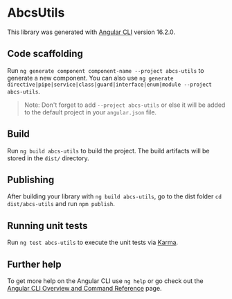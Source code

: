 # AbcsUtils

This library was generated with [Angular CLI](https://github.com/angular/angular-cli) version 16.2.0.

## Code scaffolding

Run `ng generate component component-name --project abcs-utils` to generate a new component. You can also use `ng generate directive|pipe|service|class|guard|interface|enum|module --project abcs-utils`.
> Note: Don't forget to add `--project abcs-utils` or else it will be added to the default project in your `angular.json` file. 

## Build

Run `ng build abcs-utils` to build the project. The build artifacts will be stored in the `dist/` directory.

## Publishing

After building your library with `ng build abcs-utils`, go to the dist folder `cd dist/abcs-utils` and run `npm publish`.

## Running unit tests

Run `ng test abcs-utils` to execute the unit tests via [Karma](https://karma-runner.github.io).

## Further help

To get more help on the Angular CLI use `ng help` or go check out the [Angular CLI Overview and Command Reference](https://angular.io/cli) page.
